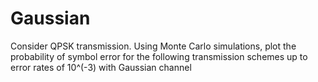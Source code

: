 # Gaussian
Consider QPSK transmission. Using Monte Carlo simulations, plot the probability of symbol error for the following transmission schemes up to error rates of 10^(-3) with Gaussian channel
